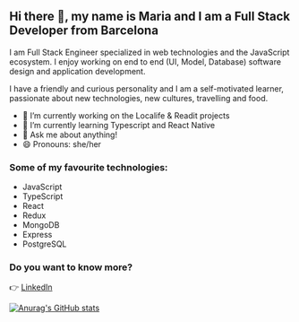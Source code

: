 

## Hi there 👋, my name is Maria and I am a Full Stack Developer from Barcelona

I am Full Stack Engineer specialized in web technologies and the JavaScript ecosystem. I enjoy working on end to end (UI, Model, Database) software design and application development.

I have a friendly and curious personality and I am a self-motivated learner, passionate about new technologies, new cultures, travelling and food.


- 🔭 I’m currently working on the Localife & Readit projects
- 🌱 I’m currently learning Typescript and React Native
- 💬 Ask me about anything!
- 😄 Pronouns: she/her


### Some of my favourite technologies:
- JavaScript
- TypeScript
- React
- Redux
- MongoDB
- Express
- PostgreSQL

### Do you want to know more?

👉 [LinkedIn](https://www.linkedin.com/in/maria-pallares/)

[![Anurag's GitHub stats](https://github-readme-stats.vercel.app/api?username=mpallares&theme=tokyonight&show_icons=true)](https://github.com/anuraghazra/github-readme-stats)

